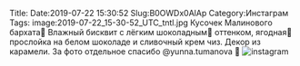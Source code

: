 Title:
Date:2019-07-22 15:30:52
Slug:B0OWDx0AlAp
Category:Инстаграм
Tags:
image:2019-07-22_15-30-52_UTC_tntl.jpg
Кусочек Малинового бархата🍰
 Влажный бисквит с лёгким шоколадным🍫 оттенком, ягодная🍓 прослойка на белом шоколаде и сливочный крем чиз. Декор из карамели.
За фото отдельное спасибо @yunna.tumanova 💋
![instagram]({attach}images/2019-07-22_15-30-52_UTC.jpg)

